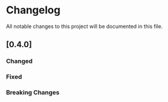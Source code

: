 # Changelog
All notable changes to this project will be documented in this file.

## [0.4.0]

### Changed

### Fixed

### Breaking Changes
